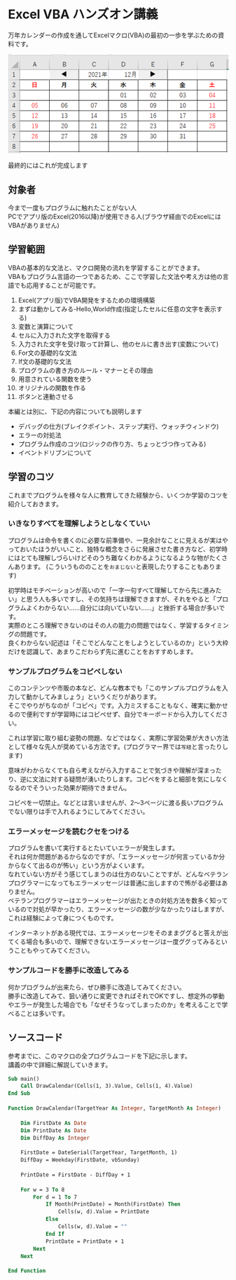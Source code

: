 # Excel VBA ハンズオン講義

万年カレンダーの作成を通してExcelマクロ(VBA)の最初の一歩を学ぶための資料です。

![](images/README/README20211712-103622.png)

最終的にはこれが完成します

## 対象者

今まで一度もプログラムに触れたことがない人  
PCでアプリ版のExcel(2016以降)が使用できる人(ブラウザ経由でのExcelにはVBAがありません)

## 学習範囲

VBAの基本的な文法と、マクロ開発の流れを学習することができます。  
VBAもプログラム言語の一つであるため、ここで学習した文法や考え方は他の言語でも応用することが可能です。

1. Excel(アプリ版)でVBA開発をするための環境構築
2. まずは動かしてみる-Hello,World作成(指定したセルに任意の文字を表示する)
3. 変数と演算について
4. セルに入力された文字を取得する
5. 入力された文字を受け取って計算し、他のセルに書き出す(変数について)
6. For文の基礎的な文法
7. If文の基礎的な文法
8. プログラムの書き方のルール・マナーとその理由
9.  用意されている関数を使う
10. オリジナルの関数を作る
11. ボタンと連動させる

本編とは別に、下記の内容についても説明します

- デバッグの仕方(ブレイクポイント、ステップ実行、ウォッチウィンドウ)
- エラーの対処法
- プログラム作成のコツ(ロジックの作り方、ちょっとづつ作ってみる)
- イベントドリブンについて

## 学習のコツ

これまでプログラムを様々な人に教育してきた経験から、いくつか学習のコツを紹介しておきます。 

### いきなりすべてを理解しようとしなくていい

プログラムは命令を書くのに必要な前準備や、一見余計なことに見えるが実はやっておいたほうがいいこと、独特な概念をさらに発展させた書き方など、初学時にはとても理解しづらいけどそのうち難なくわかるようになるような物がたくさんあります。
(こういうもののことを`おまじない`と表現したりすることもあります)

初学時はモチベーションが高いので「一字一句すべて理解してから先に進みたい」と思う人も多いですし、その気持ちは理解できますが、それをやると「プログラムよくわからない……自分には向いていない……」と挫折する場合が多いです。  
実際のところ理解できないのはその人の能力の問題ではなく、学習するタイミングの問題です。  
良くわからない記述は「そこでどんなことをしようとしているのか」という大枠だけを認識して、あまりこだわらず先に進むことをおすすめします。  


### サンプルプログラムをコピペしない

このコンテンツや市販の本など、どんな教本でも「このサンプルプログラムを入力して動かしてみましょう」というくだりがあります。  
そこでやりがちなのが「コピペ」です。入力ミスすることもなく、確実に動かせるので便利ですが学習時にはコピペせず、自分でキーボードから入力してください。

これは学習に取り組む姿勢の問題、などではなく、実際に学習効果が大きい方法として様々な先人が奨めている方法です。(プログラマー界では`写経`と言ったりします)

意味がわからなくても自ら考えながら入力することで気づきや理解が深まったり、逆に文法に対する疑問が湧いたりします。コピペをすると細部を気にしなくなるのでそういった効果が期待できません。

コピペを一切禁止。などとは言いませんが、2～3ページに渡る長いプログラムでない限りは手で入れるようにしてみてください。

### エラーメッセージを読むクセをつける

プログラムを書いて実行するとたいていエラーが発生します。  
それは何か問題があるからなのですが、「エラーメッセージが何言っているか分からなくて出るのが怖い」という方がよくいます。  
なれていない方がそう感じてしまうのは仕方のないことですが、どんなベテランプログラマーになってもエラーメッセージは普通に出しますので怖がる必要はありません。  
ベテランプログラマーはエラーメッセージが出たときの対処方法を数多く知っているので対処が早かったり、エラーメッセージの数が少なかったりはしますが、これは経験によって身につくものです。  

インターネットがある現代では、エラーメッセージをそのままググると答えが出てくる場合も多いので、理解できないエラーメッセージは一度ググってみるということもやってみてください。

### サンプルコードを勝手に改造してみる

何かプログラムが出来たら、ぜひ勝手に改造してみてください。  
勝手に改造してみて、狙い通りに変更できればそれでOKですし、想定外の挙動やエラーが発生した場合でも「なぜそうなってしまったのか」を考えることで学べることは多いです。


## ソースコード

参考までに、このマクロの全プログラムコードを下記に示します。  
講義の中で詳細に解説していきます。

```vb
Sub main()
    Call DrawCalendar(Cells(1, 3).Value, Cells(1, 4).Value)
End Sub

Function DrawCalendar(TargetYear As Integer, TargetMonth As Integer)

    Dim FirstDate As Date
    Dim PrintDate As Date
    Dim DiffDay As Integer
    
    FirstDate = DateSerial(TargetYear, TargetMonth, 1)
    DiffDay = Weekday(FirstDate, vbSunday)
    
    PrintDate = FirstDate - DiffDay + 1
    
    For w = 3 To 8
        For d = 1 To 7
            If Month(PrintDate) = Month(FirstDate) Then
                Cells(w, d).Value = PrintDate
            Else
                Cells(w, d).Value = ""
            End If
            PrintDate = PrintDate + 1
        Next
    Next

End Function
```